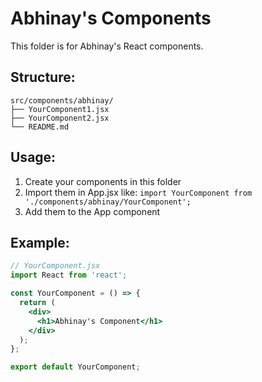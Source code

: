 # Abhinay's Components

This folder is for Abhinay's React components.

## Structure:
```
src/components/abhinay/
├── YourComponent1.jsx
├── YourComponent2.jsx
└── README.md
```

## Usage:
1. Create your components in this folder
2. Import them in App.jsx like: `import YourComponent from './components/abhinay/YourComponent';`
3. Add them to the App component

## Example:
```jsx
// YourComponent.jsx
import React from 'react';

const YourComponent = () => {
  return (
    <div>
      <h1>Abhinay's Component</h1>
    </div>
  );
};

export default YourComponent;
```
